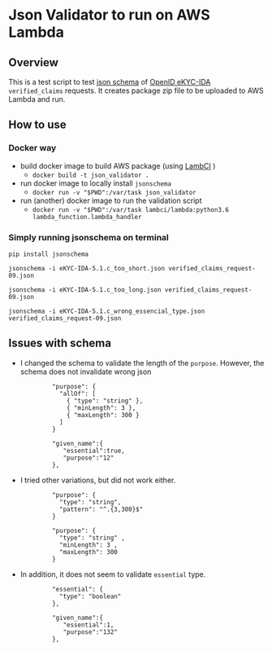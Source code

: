 # Json Validator to run on AWS Lambda

## Overview
This is a test script to test [json schema](https://openid.net/schemas/verified_claims_request-09.json) of [OpenID eKYC-IDA](https://openid.net/specs/openid-connect-4-identity-assurance-1_0-09.html) `verified_claims` requests.
It creates package zip file to be uploaded to AWS Lambda and run.

## How to use

### Docker way

- build docker image to build AWS package (using [LambCI](https://hub.docker.com/r/lambci/lambda/) )
  - `docker build -t json_validator .`
- run docker image to locally install `jsonschema`
  - `docker run -v "$PWD":/var/task json_validator`
- run (another) docker image to run the validation script
  - `docker run -v "$PWD":/var/task lambci/lambda:python3.6 lambda_function.lambda_handler`
  
### Simply running jsonschema on terminal

 `pip install jsonschema`
 
 `jsonschema -i eKYC-IDA-5.1.c_too_short.json verified_claims_request-09.json`
 
 `jsonschema -i eKYC-IDA-5.1.c_too_long.json verified_claims_request-09.json`
 
 `jsonschema -i eKYC-IDA-5.1.c_wrong_essencial_type.json verified_claims_request-09.json`
  
## Issues with schema

- I changed the schema to validate the length of the `purpose`. However, the schema does not invalidate wrong json

```
            "purpose": {
              "allOf": [
                { "type": "string" },
                { "minLength": 3 },
                { "maxLength": 300 }
              ]
            }
```

```
            "given_name":{
               "essential":true,
               "purpose":"12"
            },
```

- I tried other variations, but did not work either.

```
            "purpose": {
              "type": "string",
              "pattern": "^.{3,300}$"
            }
```

```
            "purpose": {
              "type": "string" ,
              "minLength": 3 ,
              "maxLength": 300
            }
```

- In addition, it does not seem to validate `essential` type.
```
            "essential": {
              "type": "boolean"
            },
```

```
            "given_name":{
               "essential":1,
               "purpose":"132"
            },
```
